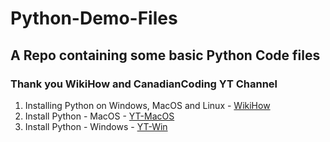 # Python-Demo-Files
## A Repo containing some basic Python Code files

### Thank you WikiHow and CanadianCoding YT Channel

1. Installing Python on Windows, MacOS and Linux - [WikiHow](https://www.wikihow.com/Install-Python)
2. Install Python - MacOS - [YT-MacOS](https://www.youtube.com/watch?v=3-sPfR4JEQ8)
3. Install Python - Windows - [YT-Win](https://www.youtube.com/watch?v=s6X_BVfncOw)

